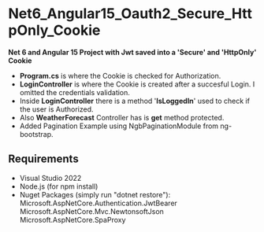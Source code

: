 # Net6_Angular15_Oauth2_Secure_HttpOnly_Cookie
**Net 6 and Angular 15 Project with Jwt saved into a 'Secure' and 'HttpOnly' Cookie**

- **Program.cs** is where the Cookie is checked for Authorization.
- **LoginController** is where the Cookie is created after a succesful Login. I omitted the credentials validation.
- Inside **LoginController** there is a method '**IsLoggedIn**' used to check if the user is Authorized.
- Also **WeatherForecast** Controller has is **get** method protected.
- Added Pagination Example using NgbPaginationModule from ng-bootstrap.
## Requirements
- Visual Studio 2022
- Node.js (for npm install)
- Nuget Packages (simply run "dotnet restore"):  
Microsoft.AspNetCore.Authentication.JwtBearer  
Microsoft.AspNetCore.Mvc.NewtonsoftJson  
Microsoft.AspNetCore.SpaProxy  
